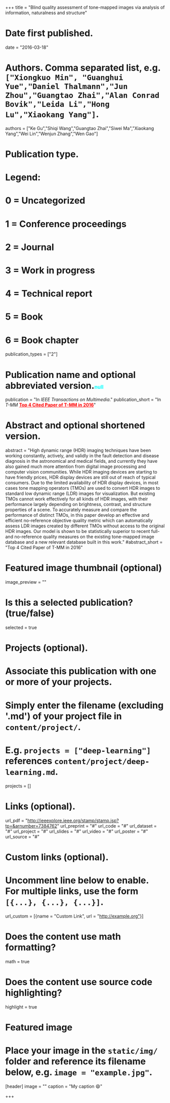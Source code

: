 +++
title = "Blind quality assessment of tone-mapped images via analysis of information, naturalness and structure"

# Date first published.
date = "2016-03-18"

# Authors. Comma separated list, e.g. `["Xiongkuo Min", "Guanghui Yue","Daniel Thalmann","Jun Zhou","Guangtao Zhai","Alan Conrad Bovik","Leida Li","Hong Lu","Xiaokang Yang"]`.
authors = ["Ke Gu","Shiqi Wang","Guangtao Zhai","Siwei Ma","Xiaokang Yang","Wei Lin","Wenjun Zhang","Wen Gao"]
# Publication type.
# Legend:
# 0 = Uncategorized
# 1 = Conference proceedings
# 2 = Journal
# 3 = Work in progress
# 4 = Technical report
# 5 = Book
# 6 = Book chapter
publication_types = ["2"]

# Publication name and optional abbreviated version.<font color=#00ffff size=3>null</font>
publication = "In *IEEE Transactions on Multimedia*."
publication_short = "In *T-MM* <font color=#FF0000><u>**Top 4 Cited Paper of T-MM in 2016**</u></font>"

# Abstract and optional shortened version.
abstract = "High dynamic range (HDR) imaging techniques have been working constantly, actively, and validly in the fault detection and disease diagnosis in the astronomical and medical fields, and currently they have also gained much more attention from digital image processing and computer vision communities. While HDR imaging devices are starting to have friendly prices, HDR display devices are still out of reach of typical consumers. Due to the limited availability of HDR display devices, in most cases tone mapping operators (TMOs) are used to convert HDR images to standard low dynamic range (LDR) images for visualization. But existing TMOs cannot work effectively for all kinds of HDR images, with their performance largely depending on brightness, contrast, and structure properties of a scene. To accurately measure and compare the performance of distinct TMOs, in this paper develop an effective and efficient no-reference objective quality metric which can automatically assess LDR images created by different TMOs without access to the original HDR images. Our model is shown to be statistically superior to recent full- and no-reference quality measures on the existing tone-mapped image database and a new relevant database built in this work."
#abstract_short = "Top 4 Cited Paper of T-MM in 2016"

# Featured image thumbnail (optional)
image_preview = ""

# Is this a selected publication? (true/false)
selected = true

# Projects (optional).
#   Associate this publication with one or more of your projects.
#   Simply enter the filename (excluding '.md') of your project file in `content/project/`.
#   E.g. `projects = ["deep-learning"]` references `content/project/deep-learning.md`.
projects = []

# Links (optional).
url_pdf = "http://ieeexplore.ieee.org/stamp/stamp.jsp?tp=&arnumber=7384762"
url_preprint = "#"
url_code = "#"
url_dataset = "#"
url_project = "#"
url_slides = "#"
url_video = "#"
url_poster = "#"
url_source = "#"

# Custom links (optional).
#   Uncomment line below to enable. For multiple links, use the form `[{...}, {...}, {...}]`.
 url_custom = [{name = "Custom Link", url = "http://example.org"}]

# Does the content use math formatting?
math = true

# Does the content use source code highlighting?
highlight = true

# Featured image
# Place your image in the `static/img/` folder and reference its filename below, e.g. `image = "example.jpg"`.
[header]
image = ""
caption = "My caption 😄"

+++
